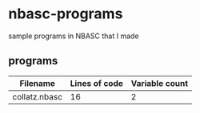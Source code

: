 # nbasc-programs
sample programs in NBASC that I made

## programs
|Filename|Lines of code|Variable count|
|-|-|-|
|collatz.nbasc|16|2|
